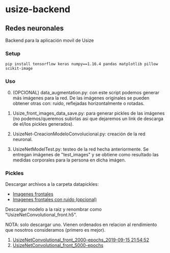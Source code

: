 # usize-backend
## Redes neuronales
Backend para la aplicación movil de Usize

### Setup
```
pip install tensorflow keras numpy==1.16.4 pandas matplotlib pillow scikit-image
```

### Uso

0. (OPCIONAL) data_augmentation.py: con este script podemos generar más imágenes para la red. De las imágenes originales se pueden obtener otras con: ruido, reflejadas horizontalmente o rotadas.

1. Usize_front_images_data_save.py: para generar pickles de las imágenes (no podemos/queremos subirlas asi que dejaremos un link de descarga de el/los pickles generados).

2. UsizeNet-CreacionModeloConvolucional.py: creación de la red neuronal.

3. UsizeNetModelTest.py: testeo de la red hecha anteriormente. Se entregan imágenes de "test_images" y se obtiene como resultado las medidas corporales para la persona en dicha imágen.

### Pickles

Descargar archivos a la carpeta datapickles: 

+ [Imagenes frontales](https://drive.google.com/file/d/12aMl37fvd3z6eTWK9H8qYttKu8RmgVsF/view?usp=sharing)
+ [Imagenes frontales con ruido (opcional)](https://drive.google.com/file/d/1yH9E5uAeWv9HVilKXZENn5phSFidwVIU/view?usp=sharing)


Descargar modelo a la raiz y renombrar como "UsizeNetConvolutional_front.h5".

NOTA: solo descargar uno. Vienen ordenados en relacion al rendimiento que nosotros consideramos (primero es mejor).

1. [UsizeNetConvolutional_front_2000-epochs_2019-09-15 21:54:52](https://drive.google.com/file/d/1F1_Wee-C2d2fTkWkaZcA24z503aeigKn/view?usp=sharing)
2. [UsizeNetConvolutional_front_5000-epochs](https://drive.google.com/file/d/1zBSbCMZS2Jw8rIbhBDTuB63fYvTSY3Iz/view?usp=sharing)